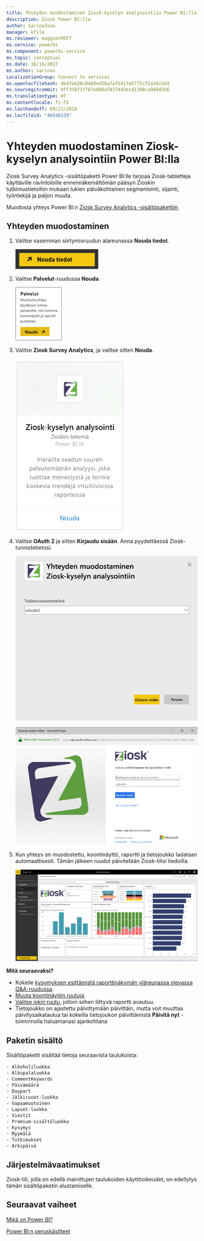 ```yaml
---
title: Yhteyden muodostaminen Ziosk-kyselyn analysointiin Power BI:lla
description: Ziosk Power BI:lle
author: SarinaJoan
manager: kfile
ms.reviewer: maggiesMSFT
ms.service: powerbi
ms.component: powerbi-service
ms.topic: conceptual
ms.date: 10/16/2017
ms.author: sarinas
LocalizationGroup: Connect to services
ms.openlocfilehash: 4b47e620c0469ed56a7afb413a5775cf2a34c4d4
ms.sourcegitcommit: 0ff358f1ff87e88daf837443ecd1398ca949d2b6
ms.translationtype: HT
ms.contentlocale: fi-FI
ms.lasthandoff: 09/21/2018
ms.locfileid: "46546539"
---
```

# <a name="connect-to-ziosk-survey-analytics-with-power-bi"></a>Yhteyden muodostaminen Ziosk-kyselyn analysointiin Power BI:lla
Ziosk Survey Analytics -sisältöpaketti Power BI:lle tarjoaa Ziosk-tabletteja käyttäville ravintoloille ennennäkemättömän pääsyn Zioskin tutkimustietoihin mukaan lukien päiväkohtainen segmentointi, sijainti, työntekijä ja paljon muuta.

Muodosta yhteys Power BI:n [Ziosk Survey Analytics -sisältöpakettiin](https://app.powerbi.com/getdata/services/ziosk-survey-analytics).

## <a name="how-to-connect"></a>Yhteyden muodostaminen
1. Valitse vasemman siirtymisruudun alareunassa **Nouda tiedot**.  
   
    ![](media/service-connect-to-ziosk/getdata.png)
2. Valitse **Palvelut**-ruudussa **Nouda**.  
   
    ![](media/service-connect-to-ziosk/services.png)
3. Valitse **Ziosk Survey Analytics**, ja valitse sitten **Nouda**.  
   
    ![](media/service-connect-to-ziosk/ziosk.png)
4. Valitse **OAuth 2** ja sitten **Kirjaudu sisään**. Anna pyydettäessä Ziosk-tunnistetietosi.
   
    ![](media/service-connect-to-ziosk/creds.png)
   
    ![](media/service-connect-to-ziosk/creds2.png)
5. Kun yhteys on muodostettu, koontinäyttö, raportti ja tietojoukko ladataan automaattisesti. Tämän jälkeen ruudut päivitetään Ziosk-tilisi tiedoilla.
   
    ![](media/service-connect-to-ziosk/dashboard.png)

**Mitä seuraavaksi?**

* Kokeile [kysymyksen esittämistä raporttinäkymän yläreunassa olevassa Q&A-ruudussa](consumer/end-user-q-and-a.md).
* [Muuta koontinäytön ruutuja](service-dashboard-edit-tile.md).
* [Valitse jokin ruutu](consumer/end-user-tiles.md), jolloin siihen liittyvä raportti avautuu.
* Tietojoukko on ajastettu päivittymään päivittäin, mutta voit muuttaa päivitysaikataulua tai kokeilla tietojoukon päivittämistä **Päivitä nyt** -toiminnolla haluamanasi ajankohtana

## <a name="whats-included"></a>Paketin sisältö
Sisältöpaketti sisältää tietoja seuraavista taulukoista:  

    - Alkoholiluokka  
    - Alkupalaluokka  
    - CommentKeywords  
    - Päivämäärä  
    - Daypart  
    - Jälkiruoat-luokka  
    - Vapaamuotoinen  
    - Lapset-luokka  
    - Viestit  
    - Premium-sisältöluokka  
    - Kysymys  
    - Myymälä  
    - Tutkimukset  
    - Arkipäivä  


## <a name="system-requirements"></a>Järjestelmävaatimukset
Ziosk-tili, jolla on edellä mainittujen taulukoiden käyttöoikeudet, on edellytys tämän sisältöpaketin alustamiselle.

## <a name="next-steps"></a>Seuraavat vaiheet
[Mikä on Power BI?](power-bi-overview.md)

[Power BI:n peruskäsitteet](consumer/end-user-basic-concepts.md)

